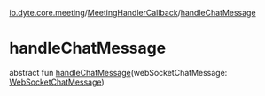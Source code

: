 [io.dyte.core.meeting](../index.md)/[MeetingHandlerCallback](index.md)/[handleChatMessage](handle-chat-message.md)

# handleChatMessage


abstract fun [handleChatMessage](handle-chat-message.md)(webSocketChatMessage: [WebSocketChatMessage](../../com.dyte.mobilecorekmm.meeting.events.payloadmodel.inbound/-web-socket-chat-message/index.md))
